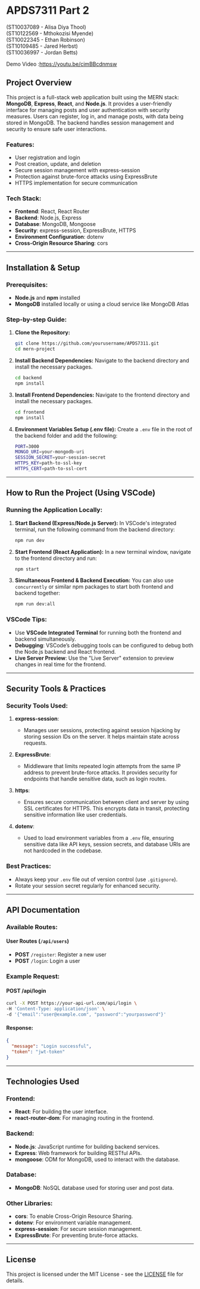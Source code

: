 # APDS7311 Part 2
(ST10037089 - Alisa Diya Thool) <br>
(ST10122569 - Mthokozisi Myende) <br>
(ST10022345 - Ethan Robinson) <br>
(ST10109485 - Jared Herbst) <br>
(ST10036997 - Jordan Betts) <br>

Demo Video :https://youtu.be/cimBBcdnmsw 

## Project Overview

This project is a full-stack web application built using the MERN stack: **MongoDB**, **Express**, **React**, and **Node.js**. It provides a user-friendly interface for managing posts and user authentication with security measures. Users can register, log in, and manage posts, with data being stored in MongoDB. The backend handles session management and security to ensure safe user interactions.

### Features:
- User registration and login
- Post creation, update, and deletion
- Secure session management with express-session
- Protection against brute-force attacks using ExpressBrute
- HTTPS implementation for secure communication

### Tech Stack:
- **Frontend**: React, React Router
- **Backend**: Node.js, Express
- **Database**: MongoDB, Mongoose
- **Security**: express-session, ExpressBrute, HTTPS
- **Environment Configuration**: dotenv
- **Cross-Origin Resource Sharing**: cors

---

## Installation & Setup

### Prerequisites:
- **Node.js** and **npm** installed
- **MongoDB** installed locally or using a cloud service like MongoDB Atlas

### Step-by-step Guide:

1. **Clone the Repository:**
   ```bash
   git clone https://github.com/yourusername/APDS7311.git
   cd mern-project
   ```

2. **Install Backend Dependencies:**
   Navigate to the backend directory and install the necessary packages.
   ```bash
   cd backend
   npm install
   ```

3. **Install Frontend Dependencies:**
   Navigate to the frontend directory and install the necessary packages.
   ```bash
   cd frontend
   npm install
   ```

4. **Environment Variables Setup (.env file):**
   Create a `.env` file in the root of the backend folder and add the following:
   ```bash
   PORT=3000
   MONGO_URI=your-mongodb-uri
   SESSION_SECRET=your-session-secret
   HTTPS_KEY=path-to-ssl-key
   HTTPS_CERT=path-to-ssl-cert
   ```

---

## How to Run the Project (Using VSCode)

### Running the Application Locally:

1. **Start Backend (Express/Node.js Server):**
   In VSCode's integrated terminal, run the following command from the backend directory:
   ```bash
   npm run dev
   ```

2. **Start Frontend (React Application):**
   In a new terminal window, navigate to the frontend directory and run:
   ```bash
   npm start
   ```

3. **Simultaneous Frontend & Backend Execution:**
   You can also use `concurrently` or similar npm packages to start both frontend and backend together:
   ```bash
   npm run dev:all
   ```

### VSCode Tips:
- Use **VSCode Integrated Terminal** for running both the frontend and backend simultaneously.
- **Debugging**: VSCode’s debugging tools can be configured to debug both the Node.js backend and React frontend.
- **Live Server Preview**: Use the "Live Server" extension to preview changes in real time for the frontend.

---

## Security Tools & Practices

### Security Tools Used:
1. **express-session**:
   - Manages user sessions, protecting against session hijacking by storing session IDs on the server. It helps maintain state across requests.
   
2. **ExpressBrute**:
   - Middleware that limits repeated login attempts from the same IP address to prevent brute-force attacks. It provides security for endpoints that handle sensitive data, such as login routes.

3. **https**:
   - Ensures secure communication between client and server by using SSL certificates for HTTPS. This encrypts data in transit, protecting sensitive information like user credentials.

4. **dotenv**:
   - Used to load environment variables from a `.env` file, ensuring sensitive data like API keys, session secrets, and database URIs are not hardcoded in the codebase.

### Best Practices:
- Always keep your `.env` file out of version control (use `.gitignore`).
- Rotate your session secret regularly for enhanced security.

---

## API Documentation

### Available Routes:

#### User Routes (`/api/users`)
- **POST** `/register`: Register a new user
- **POST** `/login`: Login a user

### Example Request:
#### POST /api/login
```bash
curl -X POST https://your-api-url.com/api/login \
-H 'Content-Type: application/json' \
-d '{"email":"user@example.com", "password":"yourpassword"}'
```

#### Response:
```json
{
  "message": "Login successful",
  "token": "jwt-token"
}
```

---

## Technologies Used

### Frontend:
- **React**: For building the user interface.
- **react-router-dom**: For managing routing in the frontend.

### Backend:
- **Node.js**: JavaScript runtime for building backend services.
- **Express**: Web framework for building RESTful APIs.
- **mongoose**: ODM for MongoDB, used to interact with the database.

### Database:
- **MongoDB**: NoSQL database used for storing user and post data.

### Other Libraries:
- **cors**: To enable Cross-Origin Resource Sharing.
- **dotenv**: For environment variable management.
- **express-session**: For secure session management.
- **ExpressBrute**: For preventing brute-force attacks.
---

## License

This project is licensed under the MIT License - see the [LICENSE](LICENSE) file for details.


